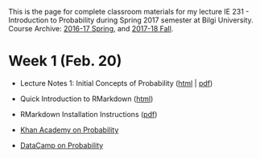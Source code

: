 This is the page for complete classroom materials for my lecture IE 231 - Introduction to Probability during Spring 2017 semester at Bilgi University. Course Archive: [2016-17 Spring](https://berkorbay.github.io/bilgi-ie231/S16/), and [2017-18 Fall](https://berkorbay.github.io/bilgi-ie231/F17/).


# Week 1 (Feb. 20)

+ Lecture Notes 1: Initial Concepts of Probability ([html](files/Lecture_01.html) \| [pdf](files/Lecture_01.pdf))

+ Quick Introduction to RMarkdown ([html](files/QuickIntroRMarkdown.html))

+ RMarkdown Installation Instructions ([pdf](files/rmarkdown_instructions.pdf))

+ [Khan Academy on Probability](https://www.khanacademy.org/math/statistics-probability/probability/probability-geometry)

+ [DataCamp on Probability](https://www.datacamp.com/courses/foundations-of-probability-in-r)
